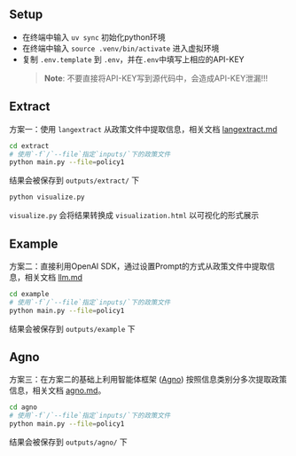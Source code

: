 ## Setup
- 在终端中输入 `uv sync` 初始化python环境
- 在终端中输入 `source .venv/bin/activate` 进入虚拟环境
- 复制 `.env.template` 到 `.env`，并在`.env`中填写上相应的API-KEY
  >**Note**: 不要直接将API-KEY写到源代码中，会造成API-KEY泄漏!!!

## Extract
方案一：使用 `langextract` 从政策文件中提取信息，相关文档 [langextract.md](docs/langextract.md)
```bash
cd extract
# 使用`-f`/`--file`指定`inputs/`下的政策文件
python main.py --file=policy1
```
结果会被保存到 `outputs/extract/` 下
```bash
python visualize.py
```
`visualize.py` 会将结果转换成 `visualization.html` 以可视化的形式展示


## Example
方案二：直接利用OpenAI SDK，通过设置Prompt的方式从政策文件中提取信息，相关文档 [llm.md](docs/llm.md)
```bash
cd example
# 使用`-f`/`--file`指定`inputs/`下的政策文件
python main.py --file=policy1
```
结果会被保存到 `outputs/example` 下

## Agno
方案三：在方案二的基础上利用智能体框架 ([Agno](https://www.agno.com/)) 按照信息类别分多次提取政策信息，相关文档 [agno.md](docs/agno.md)。
```bash
cd agno
# 使用`-f`/`--file`指定`inputs/`下的政策文件
python main.py --file=policy1
```
结果会被保存到 `outputs/agno/` 下
